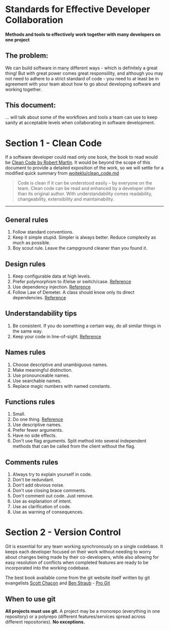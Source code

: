 # Standards for Effective Developer Collaboration
#### Methods and tools to effectively work together with many developers on one project
## The problem:

We can build software in many different ways - which is definitely a great thing! But with great power comes great responsiility, and although you may not need to adhere to a strict standard of code - you need to at least be in agreement with your team about how to go about developing software and working together.

## This document:

... will talk about some of the workflows and tools a team can use to keep sanity at acceptable levels when collaborating in software development.

# Section 1 - Clean Code

If a software developer could read only one book, the book to read would be [Clean Code by Robert Martin](https://enos.itcollege.ee/~jpoial/oop/naited/Clean%20Code.pdf). It would be beyond the scope of this document to provide a detailed exposition of the work, so we will settle for a modified quick summary from [wojteklu/clean_code.md](https://gist.github.com/wojteklu/73c6914cc446146b8b533c0988cf8d29)

> Code is clean if it can be understood easily – by everyone on the team. Clean code can be read and enhanced by a developer other than its original author. With understandability comes readability, changeability, extensibility and maintainability.
_____________________________________

## General rules
1. Follow standard conventions.
2. Keep it simple stupid. Simpler is always better. Reduce complexity as much as possible.
3. Boy scout rule. Leave the campground cleaner than you found it.

## Design rules
1. Keep configurable data at high levels. 
2. Prefer polymorphism to if/else or switch/case. [Reference](https://medium.com/@shanikae/polymorphism-explained-simply-7294c8deeef7)
3. Use dependency injection. [Reference](https://www.freecodecamp.org/news/a-quick-intro-to-dependency-injection-what-it-is-and-when-to-use-it-7578c84fa88f/)
4. Follow Law of Demeter. A class should know only its direct dependencies. [Reference](https://medium.com/better-programming/demeters-law-don-t-talk-to-strangers-87bb4af11694)

## Understandability tips
1. Be consistent. If you do something a certain way, do all similar things in the same way.
2. Keep your code in line-of-sight. [Reference](https://medium.com/@matryer/line-of-sight-in-code-186dd7cdea88)

## Names rules
1. Choose descriptive and unambiguous names.
2. Make meaningful distinction.
3. Use pronounceable names.
4. Use searchable names.
5. Replace magic numbers with named constants.

## Functions rules
1. Small.
2. Do one thing. [Reference](https://www.freecodecamp.org/news/an-introduction-to-the-basic-principles-of-functional-programming-a2c2a15c84/)
3. Use descriptive names.
4. Prefer fewer arguments.
5. Have no side effects.
6. Don't use flag arguments. Split method into several independent methods that can be called from the client without the flag.

## Comments rules
1. Always try to explain yourself in code.
2. Don't be redundant.
3. Don't add obvious noise.
4. Don't use closing brace comments.
5. Don't comment out code. Just remove.
6. Use as explanation of intent.
7. Use as clarification of code.
8. Use as warning of consequences.

# Section 2 - Version Control

Git is essential for any team working synchronously on a single codebase. It keeps each developer focused on their work without needing to worry about changes being made by their co-developers, while also allowing for easy resolution of conflicts when completed features are ready to be incorporated into the working codebase.

The best book available come from the git website itself written by git evangelists [Scott Chacon](https://www.oreilly.com/pub/au/3843) and [Ben Straub](https://www.oreilly.com/pub/au/6519) - [Pro Git](https://git-scm.com/book/en/v2)

## When to use git

**All projects must use git.** A project may be a monorepo (everything in one repository) or a polyrepo (different features/services spread across different repositories). **No exceptions.**

<!--
TODO:

Link other .md files (relative links) about each technology/standard;

- Git
- Docker
- SQL
- Web Standards
- HTML
- CSS
- JS
- Laravel - API
- Laravel - BO / FO & BO
- Vuejs
- Nuxt.js
- Prestashop
- Wordpress

Learning more frameworks will be essential for creating standards of collaboration in those frameworks.

Roadmap:

- Shopify
- Express
- NoSQL
- Angular
- React

--!>
